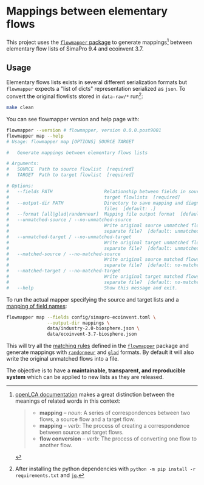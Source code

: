 # Mappings between elementary flows

This project uses the [`flowmapper` package](https://github.com/fjuniorr/flowmapper) to generate mappings[^20231119T153832] between elementary flow lists of SimaPro 9.4 and ecoinvent 3.7. 

[^20231119T153832]: [openLCA documentation](https://www.openlca.org/wp-content/uploads/2020/06/General-openLCA-Mapping-Instructions_05182020.pdf) makes a great distinction between the meanings of related words in this context:

    > - __mapping__ – _noun_: A series of correspondences between two flows, a source flow and a target flow.
    > - __mapping__ – _verb_: The process of creating a correspondence between source and target flows.
    > - __flow conversion__ – _verb_: The process of converting one flow to another flow.

## Usage

Elementary flows lists exists in several different serialization formats but `flowmapper` expects a "list of dicts" representation serialized as `json`. To convert the original flowlists stored in `data-raw/*` run[^20231119T160504]:

[^20231119T160504]: After installing the python dependencies with `python -m pip install -r requirements.txt` and [`jq`](https://jqlang.github.io/jq/).

```bash
make clean
```

You can see flowmapper version and help page with:

```bash
flowmapper --version # flowmapper, version 0.0.0.post9001
flowmapper map --help
# Usage: flowmapper map [OPTIONS] SOURCE TARGET

#   Generate mappings between elementary flows lists

# Arguments:
#   SOURCE  Path to source flowlist  [required]
#   TARGET  Path to target flowlist  [required]

# Options:
#   --fields PATH                   Relationship between fields in source and
#                                   target flowlists  [required]
#   --output-dir PATH               Directory to save mapping and diagnostics
#                                   files  [default: .]
#   --format [all|glad|randonneur]  Mapping file output format  [default: all]
#   --unmatched-source / --no-unmatched-source
#                                   Write original source unmatched flows into
#                                   separate file?  [default: unmatched-source]
#   --unmatched-target / --no-unmatched-target
#                                   Write original target unmatched flows into
#                                   separate file?  [default: unmatched-target]
#   --matched-source / --no-matched-source
#                                   Write original source matched flows into
#                                   separate file?  [default: no-matched-source]
#   --matched-target / --no-matched-target
#                                   Write original target matched flows into
#                                   separate file?  [default: no-matched-target]
#   --help                          Show this message and exit.
```

To run the actual mapper specifying the source and target lists and a [mapping of field names](config/SimaProv9.4-ecoinventEFv3.7.toml):

```bash
flowmapper map --fields config/simapro-ecoinvent.toml \
               --output-dir mappings \
               data/industry-2.0-biosphere.json \
               data/ecoinvent-3.7-biosphere.json
```

This will try all the [matching rules](https://github.com/fjuniorr/flowmapper/blob/notebooks-logic/flowmapper/match.py#L105) defined in the [`flowmapper`](https://github.com/fjuniorr/flowmapper) package and generate mappings with [`randonneur`](https://github.com/brightway-lca/randonneur) and [`glad`](https://github.com/UNEP-Economy-Division/GLAD-ElementaryFlowResources) formats. By default it will also write the original unmatched flows into a file.

The objective is to have a **maintainable, transparent, and reproducible system** which can be applied to new lists as they are released.
